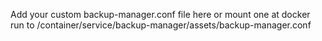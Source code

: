 Add your custom backup-manager.conf file here or mount one at docker run to /container/service/backup-manager/assets/backup-manager.conf
